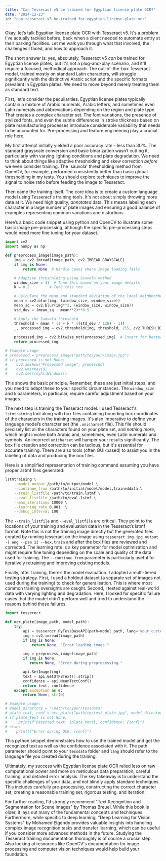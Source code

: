 ```yaml
---
title: "Can Tesseract v5 be trained for Egyptian license plate OCR?"
date: "2024-12-23"
id: "can-tesseract-v5-be-trained-for-egyptian-license-plate-ocr"
---
```


Okay, let’s talk Egyptian license plate OCR with Tesseract v5. It's a problem I've actually tackled before, back when a client needed to automate entry at their parking facilities. Let me walk you through what that involved, the challenges I faced, and how to approach it.

The short answer is: yes, absolutely, Tesseract v5 *can* be trained for Egyptian license plates, but it's not a plug-and-play scenario, and it'll require a focused, methodical approach. The out-of-the-box Tesseract model, trained mostly on standard Latin characters, will struggle significantly with the distinctive Arabic script and the specific formats prevalent in Egyptian plates. We need to move beyond merely treating them as standard text.

First, let's consider the peculiarities. Egyptian license plates typically contain a mixture of Arabic numerals, Arabic letters, and sometimes even Latin numerals and abbreviations depending on the region and plate type. That creates a complex character set. The font variations, the presence of stylized fonts, and even the subtle differences in stroke thickness based on plate manufacturing processes introduce considerable variability that needs to be accounted for. Pre-processing and feature engineering play a crucial role here.

My first attempt initially yielded a poor accuracy rate - less than 30%. The standard grayscale conversion and basic binarization wasn’t cutting it, particularly with varying lighting conditions and plate degradation. We need to think about things like adaptive thresholding and skew correction *before* we even consider training. The 'sauvola' thresholding method from OpenCV, for example, performed consistently better than basic global thresholding in my tests. You should explore techniques to improve the signal to noise ratio before feeding the image to Tesseract.

Then came the training itself. The core idea is to create a custom language model using Tesseract's training tools. It's not about simply throwing more data at it. We need high quality, *annotated* data. This means labeling each character in a large number of plate images and ensuring a good balance of examples representing common variations and distortions.

Here’s a basic code snippet using python and OpenCV to illustrate some basic image pre-processing, although the specific pre-processing steps would need more fine tuning for your dataset.

```python
import cv2
import numpy as np

def preprocess_image(image_path):
    img = cv2.imread(image_path, cv2.IMREAD_GRAYSCALE)
    if img is None:
        return None  # Handle cases where image loading fails

    # Adaptive thresholding using Sauvola method
    window_size = 31  # Tune this based on your image details
    k = 0.2         # Tune this too

    # Calculate the mean and standard deviation of the local neighborhood
    mean = cv2.blur(img, (window_size, window_size))
    mean_sq = cv2.blur(img**2, (window_size, window_size))
    std_dev = (mean_sq - mean**2)**0.5

    # Apply the Sauvola threshold
    threshold = mean * (1 + k * ((std_dev / 128) - 1))
    _, processed_img = cv2.threshold(img, threshold, 255, cv2.THRESH_BINARY)
    
    processed_img = cv2.bitwise_not(processed_img)  # Invert for better Tesseract input
    return processed_img

# Example usage
# processed = preprocess_image("path/to/your/image.jpg")
# if processed is not None:
#    cv2.imshow("Processed image", processed)
#    cv2.waitKey(0)
#    cv2.destroyAllWindows()
```

This shows the basic principle. Remember, these are just initial steps, and you need to adapt these to your specific circumstances. The `window_size` and `k` parameters, in particular, require careful adjustment based on your images.

The next step is training the Tesseract model. I used Tesseract's `lstmtraining` tool along with box files containing bounding box coordinates of the characters in the training images. It's also imperative to define your language model’s character set (the `.unicharset` file). This file should precisely list all the characters found on your plate set, and *nothing more*, which might involve both Arabic and, sometimes, even Latin numerals and symbols. An incorrect `unicharset` will hamper your results significantly. The box file creation and correction can be tedious, but it's essential for accurate training. There are also tools (often GUI-based) to assist you in the labeling of data and producing the box files.

Here is a simplified representation of training command assuming you have proper .lstmf files generated:

```bash
lstmtraining \
    --model_output /path/to/output/model \
    --continue_from /path/to/initial/model/model.traineddata \
    --train_listfile /path/to/train.lstmf \
    --eval_listfile /path/to/eval.lstmf \
    --max_iterations 10000 \
    --learning_rate 0.001  \
    --debug_interval 100

```

The `--train_listfile` and `--eval_listfile` are critical. They point to the locations of your training and evaluation data in the Tesseract’s lstmf format. Note this is not the training image directly but the generated files created by running tesseract on the image using `tesseract img.jpg output -l eng --psm 13 --box.train` and after the box files are reviewed and corrected. The learning rate is a key parameter for model optimization and might require fine tuning depending on the scale and quality of the data used for training. The `--continue_from` parameter is particularly useful for iteratively retraining and improving existing models.

Finally, after training, there’s the model evaluation. I adopted a multi-tiered testing strategy. First, I used a holdout dataset (a separate set of images not used during the training) to check for generalisation. This is where most common training oversights are caught. Second, I tested against real-world data with varying lighting and degradation. Here, I looked for specific failure cases that the model didn't perform well and tried to understand the reasons behind those failures.

```python
import tesserocr

def ocr_plate(image_path, model_path):
    try:
        api = tesserocr.PyTessBaseAPI(path=model_path, lang='your_custom_language')
        img = cv2.imread(image_path)
        if img is None:
            return None, "Error loading image."

        img = preprocess_image(image_path)
        if img is None:
           return None, "Error during preprocessing."

        api.SetImage(img)
        text = api.GetUTF8Text().strip()
        confidence = api.MeanTextConf()
        return text, confidence
    except Exception as e:
        return None, str(e)

# Example usage:
# model_directory = "/path/to/your/tessdata"
# plate_text, conf = ocr_plate("path/to/test_plate.jpg", model_directory)
# if plate_text is not None:
#     print(f"Detected text: {plate_text}, confidence: {conf}")
# else:
#    print(f"Error during OCR: {conf}")

```

This python snippet demonstrates how to use the trained model and get the recognized text as well as the confidence associated with it. The path parameter should point to your `tessdata` folder and `lang` should refer to the language file you created during the training.

Ultimately, my success with Egyptian license plate OCR relied less on raw computational power and more on meticulous data preparation, careful training, and detailed error analysis. The key takeaway is to understand the specific challenges of your data, and not blindly apply standard techniques. This includes carefully pre-processing, constructing the correct character set, creating a reasonable training set, rigorous testing, and iteration.

For further reading, I'd strongly recommend "Text Recognition and Segmentation for Scene Images" by Thomas Breuel. While this book is older, it lays out many of the fundamental concepts and techniques. Furthermore, while specific to deep learning, "Deep Learning for Vision Systems" by Mohamed Elgendy provides valuable insights into handling complex image recognition tasks and transfer learning, which can be useful if you consider more advanced methods in the future. Studying the Tesseract training documentation thoroughly is of course a crucial step. Also looking at resources like OpenCV's documentation for image processing and computer vision techniques would help build your foundation.
